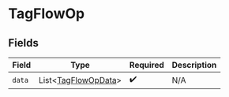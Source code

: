 # TagFlowOp


## Fields

| Field                                                            | Type                                                             | Required                                                         | Description                                                      |
| ---------------------------------------------------------------- | ---------------------------------------------------------------- | ---------------------------------------------------------------- | ---------------------------------------------------------------- |
| `data`                                                           | List\<[TagFlowOpData](../../models/components/TagFlowOpData.md)> | :heavy_check_mark:                                               | N/A                                                              |